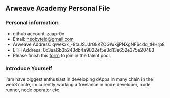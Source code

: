 ## Arweave Academy Personal File

### Personal information

- github account: zaapr0x 
- Email: neobyteid@gmail.com
- Arweave Address: qwekxx_-8taJSJJrGkKZOGWkjjPNXgNF6cdq_tHHrp8
- ETH Address: 0x3aa6b3b243db4a9822ef5e3d13e652e375e20483
- Please finish this [form](https://docs.google.com/forms/d/e/1FAIpQLSfWA5fIIcBgmRppm3jNz5vmf9Mai_QMVil-2pO4r7YKn_Zhtw/viewform?usp=sf_link) to join in the talent pool.

### Introduce Yourself
 i'am have biggest enthusiast in developing dApps in many chain in the web3 circle, im curently working a freelance in node developer, node runner, node operator etc
